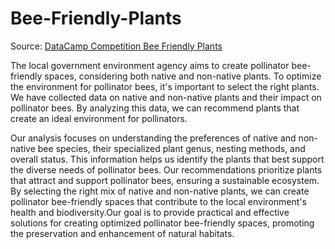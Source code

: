 # Bee-Friendly-Plants
Source: [DataCamp Competition Bee Friendly Plants](https://app.datacamp.com/learn/competitions/bee-friendly-plants)

The local government environment agency aims to create pollinator bee-friendly spaces, considering both native and non-native plants. To optimize the environment for pollinator bees, it's important to select the right plants. We have collected data on native and non-native plants and their impact on pollinator bees. By analyzing this data, we can recommend plants that create an ideal environment for pollinators.

Our analysis focuses on understanding the preferences of native and non-native bee species, their specialized plant genus, nesting methods, and overall status. This information helps us identify the plants that best support the diverse needs of pollinator bees. Our recommendations prioritize plants that attract and support pollinator bees, ensuring a sustainable ecosystem. By selecting the right mix of native and non-native plants, we can create pollinator bee-friendly spaces that contribute to the local environment's health and biodiversity.Our goal is to provide practical and effective solutions for creating optimized pollinator bee-friendly spaces, promoting the preservation and enhancement of natural habitats.
